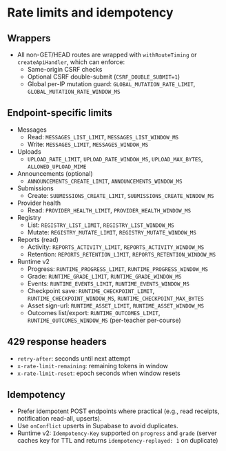 # Rate limits and idempotency

## Wrappers
- All non-GET/HEAD routes are wrapped with `withRouteTiming` or `createApiHandler`, which can enforce:
  - Same-origin CSRF checks
  - Optional CSRF double-submit (`CSRF_DOUBLE_SUBMIT=1`)
  - Global per-IP mutation guard: `GLOBAL_MUTATION_RATE_LIMIT`, `GLOBAL_MUTATION_RATE_WINDOW_MS`

## Endpoint-specific limits
- Messages
  - Read: `MESSAGES_LIST_LIMIT`, `MESSAGES_LIST_WINDOW_MS`
  - Write: `MESSAGES_LIMIT`, `MESSAGES_WINDOW_MS`
- Uploads
  - `UPLOAD_RATE_LIMIT`, `UPLOAD_RATE_WINDOW_MS`, `UPLOAD_MAX_BYTES`, `ALLOWED_UPLOAD_MIME`
- Announcements (optional)
  - `ANNOUNCEMENTS_CREATE_LIMIT`, `ANNOUNCEMENTS_WINDOW_MS`
- Submissions
  - Create: `SUBMISSIONS_CREATE_LIMIT`, `SUBMISSIONS_CREATE_WINDOW_MS`
- Provider health
  - Read: `PROVIDER_HEALTH_LIMIT`, `PROVIDER_HEALTH_WINDOW_MS`
- Registry
  - List: `REGISTRY_LIST_LIMIT`, `REGISTRY_LIST_WINDOW_MS`
  - Mutate: `REGISTRY_MUTATE_LIMIT`, `REGISTRY_MUTATE_WINDOW_MS`
- Reports (read)
  - Activity: `REPORTS_ACTIVITY_LIMIT`, `REPORTS_ACTIVITY_WINDOW_MS`
  - Retention: `REPORTS_RETENTION_LIMIT`, `REPORTS_RETENTION_WINDOW_MS`
- Runtime v2
  - Progress: `RUNTIME_PROGRESS_LIMIT`, `RUNTIME_PROGRESS_WINDOW_MS`
  - Grade: `RUNTIME_GRADE_LIMIT`, `RUNTIME_GRADE_WINDOW_MS`
  - Events: `RUNTIME_EVENTS_LIMIT`, `RUNTIME_EVENTS_WINDOW_MS`
  - Checkpoint save: `RUNTIME_CHECKPOINT_LIMIT`, `RUNTIME_CHECKPOINT_WINDOW_MS`, `RUNTIME_CHECKPOINT_MAX_BYTES`
  - Asset sign-url: `RUNTIME_ASSET_LIMIT`, `RUNTIME_ASSET_WINDOW_MS`
  - Outcomes list/export: `RUNTIME_OUTCOMES_LIMIT`, `RUNTIME_OUTCOMES_WINDOW_MS` (per-teacher per-course)

## 429 response headers
- `retry-after`: seconds until next attempt
- `x-rate-limit-remaining`: remaining tokens in window
- `x-rate-limit-reset`: epoch seconds when window resets

## Idempotency
- Prefer idempotent POST endpoints where practical (e.g., read receipts, notification read-all, upserts).
- Use `onConflict` upserts in Supabase to avoid duplicates.
 - Runtime v2: `Idempotency-Key` supported on `progress` and `grade` (server caches key for TTL and returns `idempotency-replayed: 1` on duplicate)


